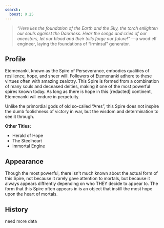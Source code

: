 ```yaml
---
search:
  boost: 0.25
---
```


> *“Here lies the foundation of the Earth and the Sky, the torch enlighten our souls against the Darkness. Hear the songs and cries of our ancestors, let our blood and their toils forge our future!”*  —a wood elf engineer, laying the foundations of “Irminsul” generator.

## Profile

Etemenanki, known as the Spire of Perseverance, embodies qualities of resilience, hope, and sheer will. Followers of Etemenanki adhere to these virtues often with amazing zealotry. This Spire is formed from a combination of many souls and deceased deities, making it one of the most powerful spires known today. As long as there is hope in this [redacted] continent, Etemenanki will endure in perpetuity.

Unlike the primordial gods of old so-called “Ares”, this Spire does not inspire the dumb foolishness of victory in war, but the wisdom and determination to see it through.

**Other Titles:**

- Herald of Hope
- The Steelheart
- Immortal Engine

## Appearance

Though the most powerful, there isn't much known about the actual form of this Spire, not because it rarely gave attention to mortals, but because it always appears diffrently depending on who THEY decide to appear to. The form that this Spire often appears in is an object that instill the most hope upon the heart of mortals. 

## History

need more data